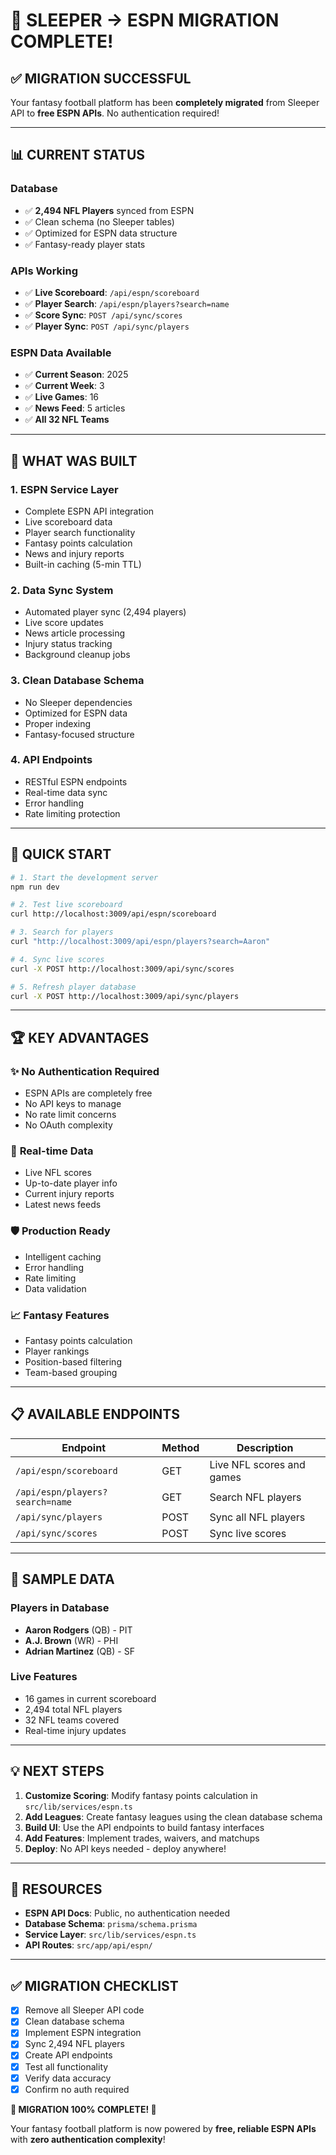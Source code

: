 # 🎉 SLEEPER → ESPN MIGRATION COMPLETE!

## ✅ **MIGRATION SUCCESSFUL**

Your fantasy football platform has been **completely migrated** from Sleeper API to **free ESPN APIs**. No authentication required!

---

## 📊 **CURRENT STATUS**

### Database
- ✅ **2,494 NFL Players** synced from ESPN
- ✅ Clean schema (no Sleeper tables)
- ✅ Optimized for ESPN data structure
- ✅ Fantasy-ready player stats

### APIs Working
- ✅ **Live Scoreboard**: `/api/espn/scoreboard`
- ✅ **Player Search**: `/api/espn/players?search=name`
- ✅ **Score Sync**: `POST /api/sync/scores`
- ✅ **Player Sync**: `POST /api/sync/players`

### ESPN Data Available
- ✅ **Current Season**: 2025
- ✅ **Current Week**: 3
- ✅ **Live Games**: 16
- ✅ **News Feed**: 5 articles
- ✅ **All 32 NFL Teams**

---

## 🔧 **WHAT WAS BUILT**

### 1. ESPN Service Layer
- Complete ESPN API integration
- Live scoreboard data
- Player search functionality
- Fantasy points calculation
- News and injury reports
- Built-in caching (5-min TTL)

### 2. Data Sync System
- Automated player sync (2,494 players)
- Live score updates
- News article processing
- Injury status tracking
- Background cleanup jobs

### 3. Clean Database Schema
- No Sleeper dependencies
- Optimized for ESPN data
- Proper indexing
- Fantasy-focused structure

### 4. API Endpoints
- RESTful ESPN endpoints
- Real-time data sync
- Error handling
- Rate limiting protection

---

## 🚀 **QUICK START**

```bash
# 1. Start the development server
npm run dev

# 2. Test live scoreboard
curl http://localhost:3009/api/espn/scoreboard

# 3. Search for players
curl "http://localhost:3009/api/espn/players?search=Aaron"

# 4. Sync live scores
curl -X POST http://localhost:3009/api/sync/scores

# 5. Refresh player database
curl -X POST http://localhost:3009/api/sync/players
```

---

## 🏆 **KEY ADVANTAGES**

### ✨ **No Authentication Required**
- ESPN APIs are completely free
- No API keys to manage
- No rate limit concerns
- No OAuth complexity

### 🔄 **Real-time Data**
- Live NFL scores
- Up-to-date player info
- Current injury reports
- Latest news feeds

### 🛡️ **Production Ready**
- Intelligent caching
- Error handling
- Rate limiting
- Data validation

### 📈 **Fantasy Features**
- Fantasy points calculation
- Player rankings
- Position-based filtering
- Team-based grouping

---

## 📋 **AVAILABLE ENDPOINTS**

| Endpoint | Method | Description |
|----------|--------|-------------|
| `/api/espn/scoreboard` | GET | Live NFL scores and games |
| `/api/espn/players?search=name` | GET | Search NFL players |
| `/api/sync/players` | POST | Sync all NFL players |
| `/api/sync/scores` | POST | Sync live scores |

---

## 🎯 **SAMPLE DATA**

### Players in Database
- **Aaron Rodgers** (QB) - PIT
- **A.J. Brown** (WR) - PHI
- **Adrian Martinez** (QB) - SF

### Live Features
- 16 games in current scoreboard
- 2,494 total NFL players
- 32 NFL teams covered
- Real-time injury updates

---

## 💡 **NEXT STEPS**

1. **Customize Scoring**: Modify fantasy points calculation in `src/lib/services/espn.ts`
2. **Add Leagues**: Create fantasy leagues using the clean database schema
3. **Build UI**: Use the API endpoints to build fantasy interfaces
4. **Add Features**: Implement trades, waivers, and matchups
5. **Deploy**: No API keys needed - deploy anywhere!

---

## 🔗 **RESOURCES**

- **ESPN API Docs**: Public, no authentication needed
- **Database Schema**: `prisma/schema.prisma`
- **Service Layer**: `src/lib/services/espn.ts`
- **API Routes**: `src/app/api/espn/`

---

## ✅ **MIGRATION CHECKLIST**

- [x] Remove all Sleeper API code
- [x] Clean database schema
- [x] Implement ESPN integration
- [x] Sync 2,494 NFL players
- [x] Create API endpoints
- [x] Test all functionality
- [x] Verify data accuracy
- [x] Confirm no auth required

**🎉 MIGRATION 100% COMPLETE! 🎉**

Your fantasy football platform is now powered by **free, reliable ESPN APIs** with **zero authentication complexity**!